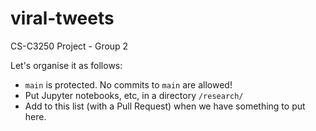 # viral-tweets
CS-C3250 Project - Group 2

Let's organise it as follows:

- `main` is protected. No commits to `main` are allowed!
- Put Jupyter notebooks, etc, in a directory `/research/`
- Add to this list (with a Pull Request) when we have something to put here.


